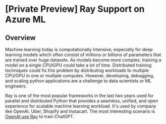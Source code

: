 # [Private Preview] Ray Support on Azure ML

## Overview
Machine learning today is computationally intensive, especially for deep learning models which often consist of millions or billions of parameters that are trained over huge datasets. As models become more complex, training a model on a single CPU/GPU could take a lot of time. Distributed training techniques could fix this problem by distributing workloads to multiple CPU/GPU in one or multiple computes. However, developing, debugging, and scaling python applications are a challenge to data scientists or ML engineers.

Ray is one of the most popular frameworks in the last two years used for parallel and distributed Python that provides a seamless, unified, and open experience for scalable machine learning workload. It's used by company like OpenAI, Uber, Shopify and Instacart. The most interesting scenario is [OpenAI use Ray](https://www.datanami.com/2023/02/10/anyscale-bolsters-ray-the-super-scalable-framework-used-to-train-chatgpt/) to train ChatGPT.